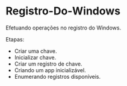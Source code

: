 # Registro-Do-Windows

Efetuando operações no registro do Windows.

Etapas:
- Criar uma chave.
- Inicializar chave.
- Criar um registro de chave.
- Criando um app inicializável.
- Enumerando registros disponíveis.
